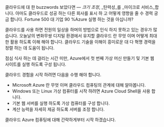 클라우드에 대 한 buzzwords 보았다면 &mdash; _크기 조정_, _탄력성_를 _마이크로 서비스_합니다. 아마도 클라우드로 성공 하는 다른 회사를 표시 하 고 어떻게 영향을 줄 수 경력 궁금 합니다. Fortune 500 대 기업 90 %Azure 실행 하는 것을 아십니까?

클라우드를 사용 하면 전원의 일상을 하며의 방법으로 인식 하지 못하고 있는 경우가 많습니다. 오늘날의 변화무쌍 디지털 환경에서 유지할 클라우드 란 무엇 이며 어떻게 최대한 활용 하도록 이해 해야 합니다. 클라우드 기술을 이해이 흥미로운 대 다 혁명 경력을 정렬 하는 데 도움이 됩니다.

점심 식사 하는 데 걸리는 시간 미만, Azure에서 첫 번째 가상 머신 만들기 및 기본 웹 사이트를 실행 하도록 구성 됩니다.

클라우드 경험을 시작 하려면 다음을 수행 해야 합니다.

* Microsoft Azure 란 무엇 이며 클라우드 컴퓨팅의 관계에 대해 알아봅니다.
* Windows 또는 Linux 가상 컴퓨터를 시작 하려면 Azure Cloud Shell을 사용 합니다.
* 기본 웹 서버를 실행 하도록 가상 컴퓨터를 구성 합니다.
* 계산 능력을 자세히 제공 하도록 서버를 조정 합니다.

클라우드 Azure 컴퓨팅에 대해 간략하게부터 시작 하겠습니다.
